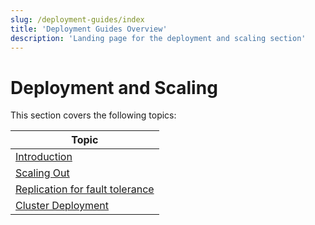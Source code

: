 ```yaml
---
slug: /deployment-guides/index
title: 'Deployment Guides Overview'
description: 'Landing page for the deployment and scaling section'
---
```


# Deployment and Scaling

This section covers the following topics:

| Topic                                                            |
|------------------------------------------------------------------|
| [Introduction](/architecture/introduction)                    |
| [Scaling Out](/architecture/horizontal-scaling)               |
| [Replication for fault tolerance](/architecture/replication)  |
| [Cluster Deployment](/architecture/cluster-deployment)        |
